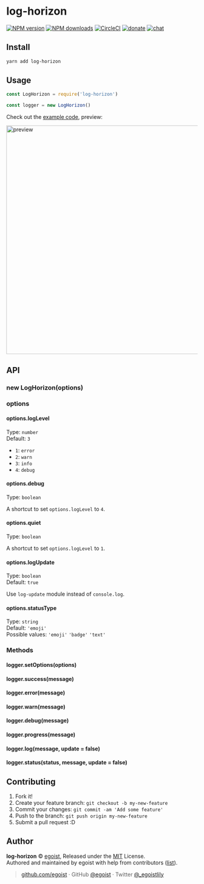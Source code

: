 
# log-horizon

[![NPM version](https://img.shields.io/npm/v/log-horizon.svg?style=flat)](https://npmjs.com/package/log-horizon) [![NPM downloads](https://img.shields.io/npm/dm/log-horizon.svg?style=flat)](https://npmjs.com/package/log-horizon) [![CircleCI](https://circleci.com/gh/egoist/log-horizon/tree/master.svg?style=shield&circle-token=d372afd8d560fb9522f85d967ba19e998a8ee321)](https://circleci.com/gh/egoist/log-horizon/tree/master)  [![donate](https://img.shields.io/badge/$-donate-ff69b4.svg?maxAge=2592000&style=flat)](https://github.com/egoist/donate) [![chat](https://img.shields.io/badge/chat-on%20discord-7289DA.svg?style=flat)](https://chat.egoist.moe)

## Install

```bash
yarn add log-horizon
```

## Usage

```js
const LogHorizon = require('log-horizon')

const logger = new LogHorizon()
```

Check out the [example code](./examples/_log.js), preview:

<img src="https://cdn.rawgit.com/egoist/93995ac552ac66d38631ed4bff1d7cc1/raw/cf167f27e4033aff5be32115c4c313ebca885703/preview-log-horizon.svg" width="600" alt="preview">

## API

### new LogHorizon(options)

### options

#### options.logLevel

Type: `number`<br>
Default: `3`

- `1`: `error`
- `2`: `warn`
- `3`: `info`
- `4`: `debug`

#### options.debug

Type: `boolean`

A shortcut to set `options.logLevel` to `4`.

#### options.quiet

Type: `boolean`

A shortcut to set `options.logLevel` to `1`.

#### options.logUpdate

Type: `boolean`<br>
Default: `true`

Use `log-update` module instead of `console.log`.

#### options.statusType

Type: `string`<br>
Default: `'emoji'`<br>
Possible values: `'emoji'` `'badge'` `'text'`

### Methods

#### logger.setOptions(options)

#### logger.success(message)

#### logger.error(message)

#### logger.warn(message)

#### logger.debug(message)

#### logger.progress(message)

#### logger.log(message, update = false)

#### logger.status(status, message, update = false)

## Contributing

1. Fork it!
2. Create your feature branch: `git checkout -b my-new-feature`
3. Commit your changes: `git commit -am 'Add some feature'`
4. Push to the branch: `git push origin my-new-feature`
5. Submit a pull request :D


## Author

**log-horizon** © [egoist](https://github.com/egoist), Released under the [MIT](./LICENSE) License.<br>
Authored and maintained by egoist with help from contributors ([list](https://github.com/egoist/log-horizon/contributors)).

> [github.com/egoist](https://github.com/egoist) · GitHub [@egoist](https://github.com/egoist) · Twitter [@_egoistlily](https://twitter.com/_egoistlily)
